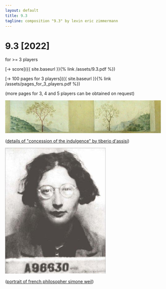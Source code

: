 ```yaml
---
layout: default
title: 9.3
tagline: composition "9.3" by levin eric zimmermann
---
```



# 9.3 [2022]

for >= 3 players

[-> score]({{ site.baseurl }}{% link /assets/9.3.pdf %})

[-> 100 pages for 3 players]({{ site.baseurl }}{% link /assets/pages_for_3_players.pdf %})

(more pages for 3, 4 and 5 players can be obtained on request)

<img id="standard-100" src="/assets/Concession-of-the-Indulgence-Tiberio-d-Assisi-Oil-Painting.jpg" alt="details of Concession of the Indulgence by Tiberio d'Assisi"/>

([details of "concession of the indulgence" by tiberio d'assisi](https://commons.wikimedia.org/wiki/File:S.M.degli.Angeli042.jpg))

<img id="standard-25" src="/assets/Simone_Weil_01.jpg" alt="portrait of french philosopher simone weil"/>

([portrait of french philosopher simone weil](https://commons.wikimedia.org/wiki/Category:Portraits_of_Simone_Weil#/media/File:Simone_Weil_01.jpg))
